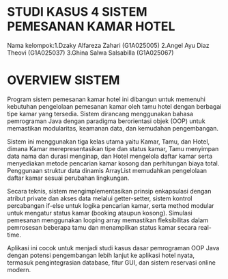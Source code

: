 
# STUDI KASUS 4  SISTEM PEMESANAN KAMAR HOTEL 
Nama kelompok:1.Dzaky Alfareza Zahari (G1A025005)
              2.Angel Ayu Diaz Theovi (G1A025037)
              3.Ghina Salwa Salsabilla (G1A025067)
# OVERVIEW SISTEM
Program sistem pemesanan kamar hotel ini dibangun untuk memenuhi kebutuhan pengelolaan pemesanan kamar oleh tamu hotel dengan berbagai tipe kamar yang tersedia. Sistem dirancang menggunakan bahasa pemrograman Java dengan paradigma berorientasi objek (OOP) untuk memastikan modularitas, keamanan data, dan kemudahan pengembangan.

Sistem ini menggunakan tiga kelas utama yaitu Kamar, Tamu, dan Hotel, dimana Kamar merepresentasikan tipe dan status kamar, Tamu menyimpan data nama dan durasi menginap, dan Hotel mengelola daftar kamar serta menyediakan metode pencarian kamar kosong dan perhitungan biaya total. Penggunaan struktur data dinamis ArrayList memudahkan pengelolaan daftar kamar sesuai perubahan lingkungan.

Secara teknis, sistem mengimplementasikan prinsip enkapsulasi dengan atribut private dan akses data melalui getter-setter, sistem kontrol percabangan if-else untuk logika pencarian kamar, serta method modular untuk mengatur status kamar (booking ataupun kosong). Simulasi pemesanan menggunakan looping array memastikan fleksibilitas dalam pemrosesan beberapa tamu dan menampilkan status kamar secara real-time.

Aplikasi ini cocok untuk menjadi studi kasus dasar pemrograman OOP Java dengan potensi pengembangan lebih lanjut ke aplikasi hotel nyata, termasuk pengintegrasian database, fitur GUI, dan sistem reservasi online modern.
